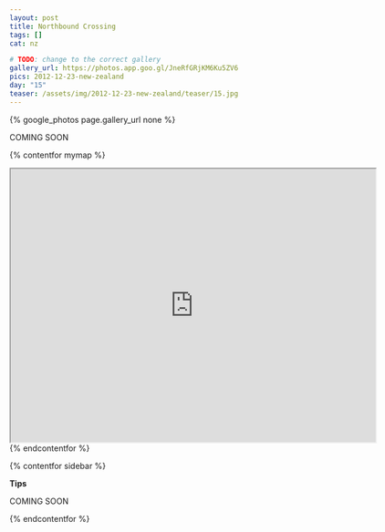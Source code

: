 ```yaml
---
layout: post
title: Northbound Crossing
tags: []
cat: nz

# TODO: change to the correct gallery
gallery_url: https://photos.app.goo.gl/JneRfGRjKM6Ku5ZV6
pics: 2012-12-23-new-zealand
day: "15"
teaser: /assets/img/2012-12-23-new-zealand/teaser/15.jpg
---
```


{% google_photos page.gallery_url none %}

COMING SOON


{% contentfor mymap %}
<iframe src="https://www.google.com/maps/d/embed?mid=1UzcoTuGQTH5UR2fmnmd8E1dVTrA&ehbc=2E312F" width="640" height="480"></iframe>
{% endcontentfor %}

{% contentfor sidebar %}

**Tips**  

COMING SOON

{% endcontentfor %}